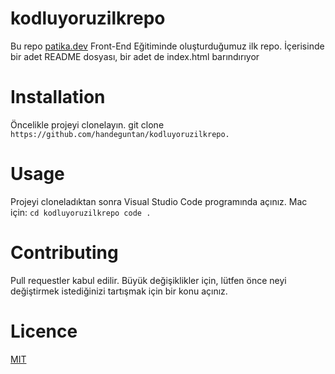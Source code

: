 # kodluyoruzilkrepo
Bu repo [patika.dev](https://academy.patika.dev/tr/courses/git/odev1) Front-End Eğitiminde oluşturduğumuz ilk repo. İçerisinde bir adet README dosyası, bir adet de index.html barındırıyor
# Installation
Öncelikle projeyi clonelayın. 
git clone `https://github.com/handeguntan/kodluyoruzilkrepo.`
# Usage
Projeyi cloneladıktan sonra Visual Studio Code programında açınız.
Mac için: 
```cd kodluyoruzilkrepo code .```
# Contributing
Pull requestler kabul edilir. Büyük değişiklikler için, lütfen önce neyi değiştirmek istediğinizi tartışmak için bir konu açınız.
# Licence
[MIT](https://choosealicense.com/licenses/mit/)


